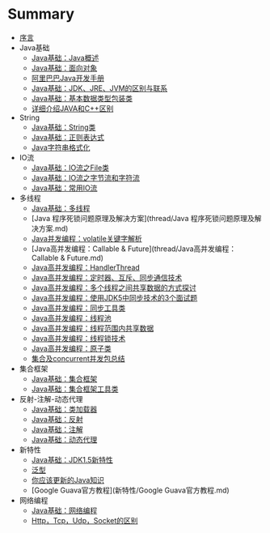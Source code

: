 # Summary

* [序言](README.md)
* Java基础
	* [Java基础：Java概述](Java基础/Java基础：Java概述.md)
	* [Java基础：面向对象](Java基础/Java基础：面向对象.md)
	* [阿里巴巴Java开发手册](Java基础/阿里巴巴Java开发手册.md)
	* [Java基础：JDK、JRE、JVM的区别与联系](Java基础/Java基础：JDK、JRE、JVM的区别与联系.md)
	* [Java基础：基本数据类型包装类](Java基础/Java基础：基本数据类型包装类.md)
	* [详细介绍JAVA和C++区别](Java基础/详细介绍JAVA和C++区别.md)
* String
	* [Java基础：String类](string/Java基础：String类.md)
	* [Java基础：正则表达式](string/Java基础：正则表达式.md)
	* [Java字符串格式化](string/Java字符串格式化.md)
* IO流	
	* [Java基础：IO流之File类](io/Java基础：IO流之File类.md)
	* [Java基础：IO流之字节流和字符流](io/Java基础：IO流之字节流和字符流.md)
	* [Java基础：常用IO流](io/Java基础：常用IO流.md)
* 多线程
	* [Java基础：多线程](thread/Java基础：多线程.md)
	* [Java 程序死锁问题原理及解决方案](thread/Java 程序死锁问题原理及解决方案.md)
	* [Java并发编程：volatile关键字解析](thread/Java并发编程：volatile关键字解析.md)
	* [Java高并发编程：Callable & Future](thread/Java高并发编程：Callable & Future.md)
	* [Java高并发编程：HandlerThread](thread/Java高并发编程：HandlerThread.md)
	* [Java高并发编程：定时器、互斥、同步通信技术](thread/Java高并发编程：定时器、互斥、同步通信技术.md)
	* [Java高并发编程：多个线程之间共享数据的方式探讨](thread/Java高并发编程：多个线程之间共享数据的方式探讨.md)
	* [Java高并发编程：使用JDK5中同步技术的3个面试题](thread/Java高并发编程：使用JDK5中同步技术的3个面试题.md)
	* [Java高并发编程：同步工具类](thread/Java高并发编程：同步工具类.md)
	* [Java高并发编程：线程池](thread/Java高并发编程：线程池.md)
	* [Java高并发编程：线程范围内共享数据](thread/Java高并发编程：线程范围内共享数据.md)
	* [Java高并发编程：线程锁技术](thread/Java高并发编程：线程锁技术.md)
	* [Java高并发编程：原子类](thread/Java高并发编程：原子类.md)
	* [集合及concurrent并发包总结](thread/集合及concurrent并发包总结.md)
* 集合框架	
	* [Java基础：集合框架](集合框架/Java基础：集合框架.md)
	* [Java基础：集合框架工具类](集合框架/Java基础：集合框架工具类.md)
* 反射-注解-动态代理
	* [Java基础：类加载器](反射-注解-动态代理/Java基础：类加载器.md)
	* [Java基础：反射](反射-注解-动态代理/Java基础：反射.md)
	* [Java基础：注解](反射-注解-动态代理/Java基础：注解.md)
	* [Java基础：动态代理](反射-注解-动态代理/Java基础：动态代理.md)
* 新特性
	* [Java基础：JDK1.5新特性](新特性/Java基础：JDK1.5新特性.md)
	* [泛型](新特性/泛型.md)
	* [你应该更新的Java知识](新特性/你应该更新的Java知识.md)
	* [Google Guava官方教程](新特性/Google Guava官方教程.md)
* 网络编程
	* [Java基础：网络编程](net/Java基础：网络编程.md)
	* [Http，Tcp，Udp，Socket的区别](net/Http，Tcp，Udp，Socket的区别.md)

